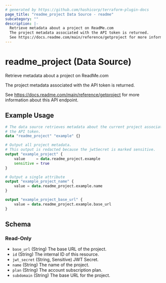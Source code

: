 ```yaml
---
# generated by https://github.com/hashicorp/terraform-plugin-docs
page_title: "readme_project Data Source - readme"
subcategory: ""
description: |-
  Retrieve metadata about a project on ReadMe.com
  The project metadata associated with the API token is returned.
  See https://docs.readme.com/main/reference/getproject for more information about this API endpoint.
---
```


# readme_project (Data Source)

Retrieve metadata about a project on ReadMe.com

The project metadata associated with the API token is returned.

See <https://docs.readme.com/main/reference/getproject> for more information about this API endpoint.

## Example Usage

```terraform
# The data source retrieves metadata about the current project associated with
# the API token.
data "readme_project" "example" {}

# Output all project metadata.
# This output is redacted because the jwtSecret is marked sensitive.
output "example_project" {
    value     = data.readme_project.example
    sensitive = true
}

# Output a single attribute
output "example_project_name" {
    value = data.readme_project.example.name
}

output "example_project_base_url" {
    value = data.readme_project.example.base_url
}
```

<!-- schema generated by tfplugindocs -->
## Schema

### Read-Only

- `base_url` (String) The base URL of the project.
- `id` (String) The internal ID of this resource.
- `jwt_secret` (String, Sensitive) JWT Secret.
- `name` (String) The name of the project.
- `plan` (String) The account subscription plan.
- `subdomain` (String) The base URL for the project.


